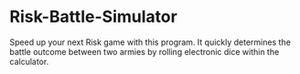 # Risk-Battle-Simulator
Speed up your next Risk game with this program. It quickly determines the battle outcome between two armies by rolling electronic dice within the calculator.
